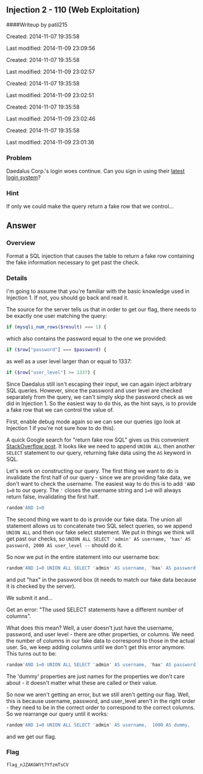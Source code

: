 ## Injection 2 - 110 (Web Exploitation)
####Writeup by patil215

Created: 2014-11-07 19:35:58

Last modified: 2014-11-09 23:09:56


Created: 2014-11-07 19:35:58

Last modified: 2014-11-09 23:02:57


Created: 2014-11-07 19:35:58

Last modified: 2014-11-09 23:02:51


Created: 2014-11-07 19:35:58

Last modified: 2014-11-09 23:02:46


Created: 2014-11-07 19:35:58

Last modified: 2014-11-09 23:01:36


### Problem

Daedalus Corp.'s login woes continue. Can you sign in using their [latest login system](http://web2014.picoctf.com/injection2/)?

### Hint

If only we could make the query return a fake row that we control...

## Answer

### Overview

Format a SQL injection that causes the table to return a fake row containing the fake information necessary to get past the check.

### Details

I'm going to assume that you're familiar with the basic knowledge used in Injection 1. If not, you should go back and read it.

The source for the server tells us that in order to get our flag, there needs to be exactly one user matching the query:

```php
if (mysqli_num_rows($result) === 1) {
```

which also contains the password equal to the one we provided:

```php
if ($row["password"] === $password) {
```

as well as a user level larger than or equal to 1337:

```php
if ($row["user_level"] >= 1337) {
```

Since Daedalus still isn't escaping their input, we can again inject arbitrary SQL queries. However, since the password and user level are checked separately from the query, we can't simply skip the password check as we did in Injection 1. So the easiest way to do this, as the hint says, is to provide a fake row that we can control the value of.

First, enable debug mode again so we can see our queries (go look at Injection 1 if you're not sure how to do this).

A quick Google search for "return fake row SQL" gives us this convenient [StackOverflow post](http://stackoverflow.com/questions/15025169/adding-fake-rows-on-a-result-of-a-query). It looks like we need to append ```UNION ALL``` then another ```SELECT``` statement to our query, returning fake data using the ```AS``` keyword in SQL.

Let's work on constructing our query. The first thing we want to do is invalidate the first half of our query - since we are providing fake data, we don't want to check the username. The easiest way to do this is to add ```'AND 1=0``` to our query. The ```'``` closes the username string and ```1=0``` will always return false, invalidating the first half.

```sql
random'AND 1=0
```

The second thing we want to do is provide our fake data. The union all statement allows us to concatenate two SQL select queries, so we append ```UNION ALL``` and then our fake select statement. We put in things we think will get past our checks, so ``` UNION ALL SELECT 'admin' AS username, 'hax' AS password, 2000 AS user_level -- ``` should do it.

So now we put in the entire statement into our username box:

```sql
random'AND 1=0 UNION ALL SELECT 'admin' AS username, 'hax' AS password, 2000 AS user_level --
```

and put "hax" in the password box (it needs to match our fake data because it is checked by the server).

We submit it and...

Get an error: "The used SELECT statements have a different number of columns".

What does this mean? Well, a user doesn't just have the username, password, and user level - there are other properties, or columns. We need the number of columns in our fake data to correspond to those in the actual user. So, we keep adding columns until we don't get this error anymore. This turns out to be:

```sql
random'AND 1=0 UNION ALL SELECT 'admin' AS username, 'hax' AS password, 2000 AS user_level, 10 AS dummy, 10 AS dummy2 --
```

The 'dummy' properties are just names for the properties we don't care about - it doesn't matter what these are called or their value.

So now we aren't getting an error, but we still aren't getting our flag. Well, this is because username, password, and user_level aren't in the right order - they need to be in the correct order to correspond to the correct columns. So we rearrange our query until it works:

```sql
random'AND 1=0 UNION ALL SELECT 'admin' AS username,  1000 AS dummy,  'hax' AS password, 10 AS dummy2, 2000 AS user_level -- x
```

and we get our flag.

### Flag
    flag_nJZAKGWYt7YfzmTsCV


